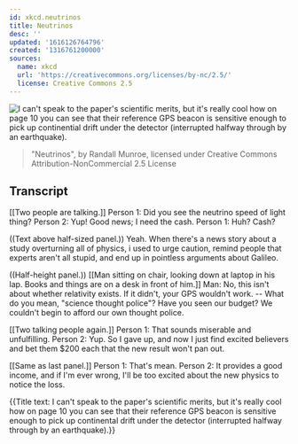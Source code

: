 ```yaml
---
id: xkcd.neutrinos
title: Neutrinos
desc: ''
updated: '1616126764796'
created: '1316761200000'
sources:
  name: xkcd
  url: 'https://creativecommons.org/licenses/by-nc/2.5/'
  license: Creative Commons 2.5
---
```

![I can't speak to the paper's scientific merits, but it's really cool how on page 10 you can see that their reference GPS beacon is sensitive enough to pick up continential drift under the detector (interrupted halfway through by an earthquake).](https://imgs.xkcd.com/comics/neutrinos.png)
> "Neutrinos", by Randall Munroe, licensed under Creative Commons Attribution-NonCommercial 2.5 License

## Transcript
[[Two people are talking.]]
Person 1: Did you see the neutrino speed of light thing?
Person 2: Yup! Good news; I need the cash.
Person 1: Huh? Cash?

((Text above half-sized panel.))
Yeah. When there's a news story about a study overturning all of physics, i used to urge caution, remind people that experts aren't all stupid, and end up in pointless arguments about Galileo.

((Half-height panel.))
[[Man sitting on chair, looking down at laptop in his lap. Books and things are on a desk in front of him.]]
Man: No, this isn't 
about
 whether relativity exists. If it didn't, your GPS wouldn't work. -- What do you mean, "science thought police"? Have you seen our budget? We couldn't 
begin
 to afford our own thought police.

[[Two talking people again.]]
Person 1: That sounds miserable and unfulfilling.
Person 2: Yup. So I gave up, and now I just find excited believers and bet them $200 each that the new result won't pan out.

[[Same as last panel.]]
Person 1: That's mean.
Person 2: It provides a good income, and if I'm ever wrong, I'll be too excited about the new physics to notice the loss.

{{Title text: I can't speak to the paper's scientific merits, but it's really cool how on page 10 you can see that their reference GPS beacon is sensitive enough to pick up continental drift under the detector (interrupted halfway through by an earthquake).}}
